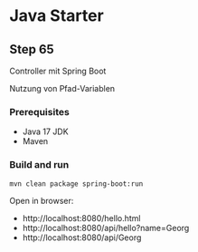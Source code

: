 # Java Starter #

## Step 65

Controller mit Spring Boot

Nutzung von Pfad-Variablen

### Prerequisites
- Java 17 JDK
- Maven

### Build and run

```shell
mvn clean package spring-boot:run
```
Open in browser:
- http://localhost:8080/hello.html
- http://localhost:8080/api/hello?name=Georg
- http://localhost:8080/api/Georg

